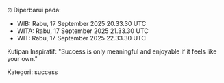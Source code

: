 ⏰ Diperbarui pada:
- WIB: Rabu, 17 September 2025 20.33.30 UTC
- WITA: Rabu, 17 September 2025 21.33.30 UTC
- WIT: Rabu, 17 September 2025 22.33.30 UTC

Kutipan Inspiratif:
"Success is only meaningful and enjoyable if it feels like your own."


Kategori: success


